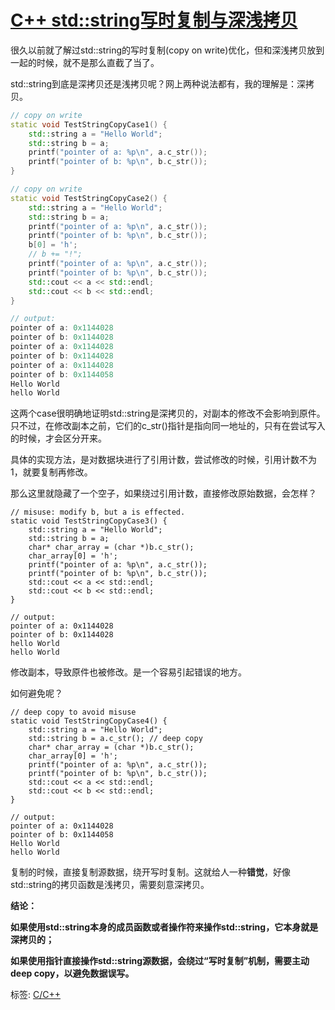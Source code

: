 # [C++ std::string写时复制与深浅拷贝](https://www.cnblogs.com/anhongyu/p/14108117.html)

很久以前就了解过std::string的写时复制(copy on write)优化，但和深浅拷贝放到一起的时候，就不是那么直截了当了。

 

std::string到底是深拷贝还是浅拷贝呢？网上两种说法都有，我的理解是：深拷贝。



``` cpp
// copy on write
static void TestStringCopyCase1() {
    std::string a = "Hello World";
    std::string b = a;
    printf("pointer of a: %p\n", a.c_str());
    printf("pointer of b: %p\n", b.c_str());
}

// copy on write
static void TestStringCopyCase2() {
    std::string a = "Hello World";
    std::string b = a;
    printf("pointer of a: %p\n", a.c_str());
    printf("pointer of b: %p\n", b.c_str());
    b[0] = 'h';
    // b += "!";
    printf("pointer of a: %p\n", a.c_str());
    printf("pointer of b: %p\n", b.c_str());
    std::cout << a << std::endl;
    std::cout << b << std::endl;
}

// output:
pointer of a: 0x1144028
pointer of b: 0x1144028
pointer of a: 0x1144028
pointer of b: 0x1144028
pointer of a: 0x1144028
pointer of b: 0x1144058
Hello World
hello World
```



这两个case很明确地证明std::string是深拷贝的，对副本的修改不会影响到原件。只不过，在修改副本之前，它们的c_str()指针是指向同一地址的，只有在尝试写入的时候，才会区分开来。

具体的实现方法，是对数据块进行了引用计数，尝试修改的时候，引用计数不为1，就要复制再修改。

那么这里就隐藏了一个空子，如果绕过引用计数，直接修改原始数据，会怎样？



```
// misuse: modify b, but a is effected.
static void TestStringCopyCase3() {
    std::string a = "Hello World";
    std::string b = a;
    char* char_array = (char *)b.c_str();
    char_array[0] = 'h';
    printf("pointer of a: %p\n", a.c_str());
    printf("pointer of b: %p\n", b.c_str());
    std::cout << a << std::endl;
    std::cout << b << std::endl;
}

// output:
pointer of a: 0x1144028
pointer of b: 0x1144028
hello World
hello World
```



修改副本，导致原件也被修改。是一个容易引起错误的地方。

如何避免呢？



```
// deep copy to avoid misuse
static void TestStringCopyCase4() {
    std::string a = "Hello World";
    std::string b = a.c_str(); // deep copy
    char* char_array = (char *)b.c_str();
    char_array[0] = 'h';
    printf("pointer of a: %p\n", a.c_str());
    printf("pointer of b: %p\n", b.c_str());
    std::cout << a << std::endl;
    std::cout << b << std::endl;
}

// output:
pointer of a: 0x1144028
pointer of b: 0x1144058
Hello World
hello World
```



复制的时候，直接复制源数据，绕开写时复制。这就给人一种**错觉**，好像std::string的拷贝函数是浅拷贝，需要刻意深拷贝。

**结论：**

**如果使用std::string本身的成员函数或者操作符来操作std::string，它本身就是深拷贝的；**

**如果使用指针直接操作std::string源数据，会绕过“写时复制”机制，需要主动deep copy，以避免数据误写。**

标签: [C/C++](https://www.cnblogs.com/anhongyu/tag/C%2FC%2B%2B/)